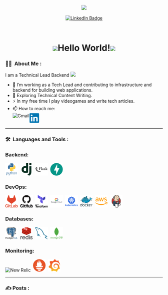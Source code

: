 
<p align="center"><img src="https://media.giphy.com/media/M9gbBd9nbDrOTu1Mqx/giphy.gif" width="100"/></p>
<p align="center">
<a href="https://www.linkedin.com/in/osiel-jacobo-torres/"><img src="https://img.shields.io/badge/LinkedIn-blue?style=for-the-badge&logo=linkedin&logoColor=white" alt="LinkedIn Badge"></a>
</p>

<p align="center"><img src="https://komarev.com/ghpvc/?username=osstorres&style=flat-square&color=blue" alt=""></p>

<h1 align="center"> <img src="https://media.giphy.com/media/hvRJCLFzcasrR4ia7z/giphy.gif" width="40">Hello World!<img src="https://github.com/TheDudeThatCode/TheDudeThatCode/blob/master/Assets/Earth.gif" width="24px"></h1>


### :woman_technologist: &nbsp;About Me :

I am a Technical Lead Backend <img src="https://media.giphy.com/media/WUlplcMpOCEmTGBtBW/giphy.gif" width="30">

- 🔭 I’m working as a Tech Lead  and contributing to infrastructure and backend for building web applications.
- 🌱 Exploring Technical Content Writing.
- ⚡ In my free time I play videogames and write tech articles.
- 📫 How to reach me:
  <br> <!-- Add a line break to move the icons to the next line -->
  <a href="https://www.linkedin.com/in/osiel-jacobo-torres/">
    <img height="32" alt="LinkedIn" src="https://github.com/devicons/devicon/blob/master/icons/linkedin/linkedin-original.svg" />
  </a>
  <a href="mailto:osieltorresdev@gmail.com">
    <img height="32" align="left" alt="Gmail" src="https://img.shields.io/badge/-osieltorresdev@gmail.com-c14438?style=flat-square&logo=Gmail&logoColor=white" />
  </a>

---

### 🛠 &nbsp;Languages and Tools :

### Backend:

<p>
  <img src="https://github.com/devicons/devicon/blob/master/icons/python/python-original-wordmark.svg" title="Python" alt="Python" width="40" height="40" />&nbsp;
  <img src="https://github.com/devicons/devicon/blob/master/icons/django/django-plain.svg" title="Django" alt="Django" width="40" height="40" />&nbsp;
  <img src="https://github.com/devicons/devicon/blob/master/icons/flask/flask-original-wordmark.svg" title="Flask" alt="Flask" width="40" height="40" />&nbsp;
  <img src="https://github.com/devicons/devicon/blob/master/icons/fastapi/fastapi-original.svg" title="FastAPI" alt="FastAPI" width="40" height="40" />&nbsp;
</p>

### DevOps:

<p>
  <img src="https://github.com/devicons/devicon/blob/master/icons/gitlab/gitlab-plain-wordmark.svg" title="GitLab CI/CD" alt="GitLab CI/CD" width="40" height="40" />&nbsp;
  <img src="https://github.com/devicons/devicon/blob/master/icons/github/github-original-wordmark.svg" title="GitHub Actions" alt="GitHub Actions" width="40" height="40" />&nbsp;
  <img src="https://github.com/devicons/devicon/blob/master/icons/terraform/terraform-original-wordmark.svg" title="Terraform" alt="Terraform" width="40" height="40" />&nbsp;
  <img src="https://github.com/devicons/devicon/blob/master/icons/googlecloud/googlecloud-original-wordmark.svg" title="Google Cloud Platform" alt="GCP" width="40" height="40" />&nbsp;
  <img src="https://github.com/devicons/devicon/blob/master/icons/kubernetes/kubernetes-plain-wordmark.svg" title="Kubernetes" alt="Kubernetes" width="40" height="40" />&nbsp;
  <img src="https://github.com/devicons/devicon/blob/master/icons/docker/docker-original-wordmark.svg" title="Docker" alt="Docker" width="40" height="40" />&nbsp;
  <img src="https://github.com/devicons/devicon/blob/master/icons/amazonwebservices/amazonwebservices-plain-wordmark.svg" title="AWS" alt="AWS" width="40" height="40" />&nbsp;
  <img src="https://github.com/devicons/devicon/blob/master/icons/jenkins/jenkins-original.svg" title="jenkins" alt="jenkins" width="40" height="40" />&nbsp;

</p>

### Databases:

<p>
  <img src="https://github.com/devicons/devicon/blob/master/icons/postgresql/postgresql-original-wordmark.svg" title="PostgreSQL" alt="PostgreSQL" width="40" height="40" />&nbsp;
  <img src="https://github.com/devicons/devicon/blob/master/icons/redis/redis-original-wordmark.svg" title="Redis" alt="Redis" width="40" height="40" />&nbsp;
 <img src="https://github.com/devicons/devicon/blob/master/icons/mysql/mysql-original.svg" title="MySql" alt="MySql" width="40" height="40" />&nbsp;
 <img src="https://github.com/devicons/devicon/blob/master/icons/mongodb/mongodb-plain-wordmark.svg" title="mongodb" alt="mongodb" width="40" height="40" />&nbsp;

</p>

### Monitoring:
<p>
  <img src="https://www.vectorlogo.zone/logos/newrelic/newrelic-icon.svg" title="New Relic" alt="New Relic" width="40" height="40" />&nbsp;
    <img src="https://github.com/devicons/devicon/blob/master/icons/prometheus/prometheus-original.svg" title="Prometheus" alt="Prometheus" width="40" height="40" />&nbsp;
     <img src="https://github.com/devicons/devicon/blob/master/icons/grafana/grafana-original.svg" title="grafana" alt="grafana" width="40" height="40" />&nbsp;


</p>


---


### ✍️ Posts : 
